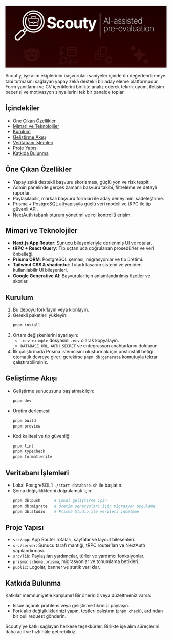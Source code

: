 ![Scoutly Banner](./public/scouty_banner.png)


Scoutly, işe alım ekiplerinin başvuruları saniyeler içinde ön değerlendirmeye tabi tutmasını sağlayan yapay zekâ destekli bir aday eleme platformudur. Form yanıtlarını ve CV içeriklerini birlikte analiz ederek teknik uyum, iletişim becerisi ve motivasyon sinyallerini tek bir panelde toplar.

## İçindekiler
- [Öne Çıkan Özellikler](#öne-çıkan-özellikler)
- [Mimari ve Teknolojiler](#mimari-ve-teknolojiler)
- [Kurulum](#kurulum)
- [Geliştirme Akışı](#geliştirme-akışı)
- [Veritabanı İşlemleri](#veritabanı-işlemleri)
- [Proje Yapısı](#proje-yapısı)
- [Katkıda Bulunma](#katkıda-bulunma)

## Öne Çıkan Özellikler
- Yapay zekâ destekli başvuru skorlaması, güçlü yön ve risk tespiti.
- Admin panelinde gerçek zamanlı başvuru takibi, filtreleme ve detaylı raporlar.
- Paylaşılabilir, markalı başvuru formları ile aday deneyimini sadeleştirme.
- Prisma + PostgreSQL altyapısıyla güçlü veri modeli ve tRPC ile tip güvenli API.
- NextAuth tabanlı oturum yönetimi ve rol kontrollü erişim.

## Mimari ve Teknolojiler
- **Next.js App Router**: Sunucu bileşenleriyle derlenmiş UI ve rotalar.
- **tRPC + React Query**: Tip uçtan uca doğrulanan prosedürler ve veri önbelleği.
- **Prisma ORM**: PostgreSQL şeması, migrasyonlar ve tip üretimi.
- **Tailwind CSS & shadcn/ui**: Tutarlı tasarım sistemi ve yeniden kullanılabilir UI bileşenleri.
- **Google Generative AI**: Başvurular için anlamlandırılmış özetler ve skorlar.

## Kurulum
1. Bu depoyu fork'layın veya klonlayın.
2. Gerekli paketleri yükleyin:
   ```bash
   pnpm install
   ```
3. Ortam değişkenlerini ayarlayın:
   - `.env.example` dosyasını `.env` olarak kopyalayın.
   - `DATABASE_URL`, `AUTH_SECRET` ve entegrasyon anahtarlarını doldurun.
4. İlk çalıştırmada Prisma istemcisini oluşturmak için postinstall betiği otomatik devreye girer; gerekirse `pnpm db:generate` komutuyla tekrar çalıştırabilirsiniz.

## Geliştirme Akışı
- Geliştirme sunucusunu başlatmak için:
  ```bash
  pnpm dev
  ```
- Üretim derlemesi:
  ```bash
  pnpm build
  pnpm preview
  ```
- Kod kalitesi ve tip güvenliği:
  ```bash
  pnpm lint
  pnpm typecheck
  pnpm format:write
  ```

## Veritabanı İşlemleri
- Lokal PostgreSQL’i `./start-database.sh` ile başlatın.
- Şema değişikliklerini doğrulamak için:
  ```bash
  pnpm db:push      # Lokal geliştirme için
  pnpm db:migrate   # Üretim senaryoları için migrasyon uygulama
  pnpm db:studio    # Prisma Studio ile verileri inceleme
  ```

## Proje Yapısı
- `src/app`: App Router rotaları, sayfalar ve layout bileşenleri.
- `src/server`: Sunucu tarafı mantığı, tRPC router’ları ve NextAuth yapılandırması.
- `src/lib`: Paylaşılan yardımcılar, türler ve yardımcı fonksiyonlar.
- `prisma`: `schema.prisma`, migrasyonlar ve tohumlama betikleri.
- `public`: Logolar, banner ve statik varlıklar.

## Katkıda Bulunma
Katkılar memnuniyetle karşılanır! Bir öneriniz veya düzeltmeniz varsa:
- Issue açarak problemi veya geliştirme fikrinizi paylaşın.
- Fork alıp değişikliklerinizi yapın, testleri çalıştırın (`pnpm check`), ardından bir pull request gönderin.

Scoutly’ye katkı sağlayan herkese teşekkürler. Birlikte işe alım süreçlerini daha adil ve hızlı hâle getirebiliriz.
